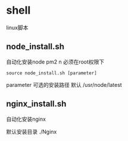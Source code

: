 # shell
linux脚本

## node_install.sh

自动化安装node pm2 n 必须在root权限下

	source node_install.sh [parameter]

parameter 可选的安装路径 默认 /usr/node/latest

## nginx_install.sh

自动化安装nginx

默认安装目录 ./Nginx
